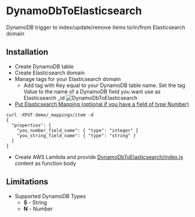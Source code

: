 # DynamoDbToElasticsearch
DynamoDB trigger to index/update/remove items to/in/from Elasticsearch domain

## Installation

* Create DynamoDB table
* Create Elasticsearch domain
* Manage tags for your Elasticsearch domain
  * Add tag with Key equal to your DynamoDB table name. Set the tag Value to the name of a DynamoDB field you want use as Elasticsearch _id
    ![DynamoDbToElasticsearch](https://velaskec.com/assets/images/DynamoDbToElasticsearch.png)
* [Put Elasticsearch Mapping (optional if you have a field of type Number)](https://www.elastic.co/guide/en/elasticsearch/reference/current/indices-put-mapping.html)
```
curl -XPUT demo/_mappings/item -d 
{
  "properties": {
    "you_number_field_name": { "type": "integer" }
    "you_string_field_name": { "type": "string" }
  }
}
```
* Create AWS Lambda and provide [DynamoDbToElasticsearch/index.js](index.js) content as function body

## Limitations

* Supported DynamoDB Types
  * **S** - String
  * **N** - Number

